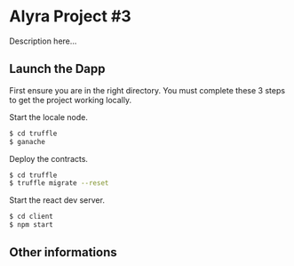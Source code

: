 # Alyra Project #3

Description here...

## Launch the Dapp

First ensure you are in the right directory.
You must complete these 3 steps to get the project working locally.

Start the locale node.

```sh
$ cd truffle
$ ganache
```

Deploy the contracts.

```sh
$ cd truffle
$ truffle migrate --reset
```

Start the react dev server.

```sh
$ cd client
$ npm start
```

## Other informations
